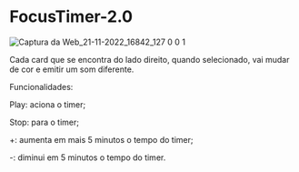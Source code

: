 # FocusTimer-2.0

![Captura da Web_21-11-2022_16842_127 0 0 1](https://user-images.githubusercontent.com/104095370/203139557-1e78830f-a843-49a1-bec8-fe0c30746127.jpeg)

Cada card que se encontra do lado direito, quando selecionado, vai mudar de cor e emitir um som diferente.


Funcionalidades:

Play: aciona o timer;

Stop: para o timer;

+: aumenta em mais 5 minutos o tempo do timer;

-: diminui em 5 minutos o tempo do timer.
